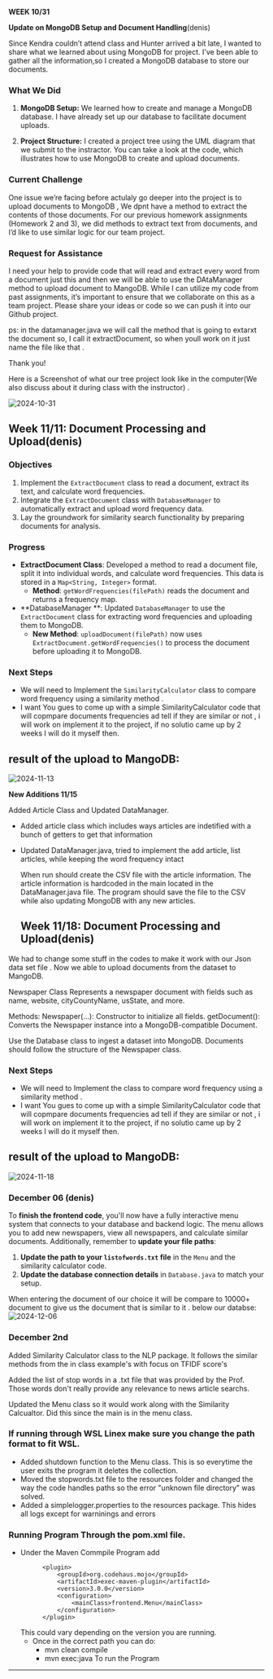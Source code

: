 
**WEEK  10/31**

**Update on MongoDB Setup and Document Handling**(denis)

Since Kendra couldn’t attend class and Hunter arrived a bit late, I wanted to share what we learned about using MongoDB for project. I've been able to gather all the information,so I created a MongoDB database to store our documents.

### What We Did

1. **MongoDB Setup:** We learned how to create and manage a MongoDB database. I have already set up our database to facilitate document uploads.
   
2. **Project Structure:** I created a project tree using the UML diagram that we submit to the instractor. You can take a look at the code, which illustrates how to use MongoDB to create and upload documents.

### Current Challenge

One issue we’re facing before actulaly go deeper into the project  is to upload documents to MongoDB , We dpnt have a method to extract the contents of those documents. For our previous homework assignments (Homework 2 and 3), we did methods to extract text from documents, and I’d like to use similar logic for our team project.

### Request for Assistance

I need your help to provide code that will read and extract every word from a document just this and then we will be able to use the DAtaManager method to upload document to MangoDB. While I can utilize my code from past assignments, it’s important to ensure that we collaborate on this as a team project. Please share your ideas or code  so we can push it into our Github project.


ps: in the datamanager.java we will call the method that is going to extarxt the document so, I call it extractDocument, so when youll work on it just name the file like that .

Thank you!

Here is a Screenshot of what our tree project look like in the computer(We also discuss about it during class with the instructor) .

![2024-10-31](https://github.com/user-attachments/assets/58dad2c9-7cb3-44e0-a56a-963bf819a6a7)


## Week 11/11: Document Processing and Upload(denis)


### Objectives
1. Implement the `ExtractDocument` class to read a document, extract its text, and calculate word frequencies.
2. Integrate the `ExtractDocument` class with `DatabaseManager` to automatically extract and upload word frequency data.
3. Lay the groundwork for similarity search functionality by preparing documents for analysis.

### Progress
- **ExtractDocument Class**: Developed a method to read a document file, split it into individual words, and calculate word frequencies. This data is stored in a `Map<String, Integer>` format.
  - **Method**: `getWordFrequencies(filePath)` reads the document and returns a frequency map.
- **DatabaseManager **: Updated `DatabaseManager` to use the `ExtractDocument` class for extracting word frequencies and uploading them to MongoDB.
  - **New Method**: `uploadDocument(filePath)` now uses `ExtractDocument.getWordFrequencies()` to process the document before uploading it to MongoDB.

### Next Steps
- We will need to Implement the `SimilarityCalculator` class to compare word frequency using a similarity method .
- I want You gues to come up with a simple SimilarityCalculator code that will copmpare documents frequencies ad tell if they are similar or not , i will work on implement it to the project, if no solutio came up by 2 weeks I will do it myself then.

## result of the upload to MangoDB:

![2024-11-13](https://github.com/user-attachments/assets/44b87eb2-204b-462c-a8be-c3339211d4f6)



**New Additions 11/15**

Added Article Class and Updated DataManager. 
- Added article class which includes ways articles are indetified with a bunch of getters to get that information
- Updated DataManager.java, tried to implement the add article, list articles, while keeping the word frequency intact

  When run should create the CSV file with the article information. The article information  is hardcoded in the main located in the DataManager.java file.
  The program should save the file to the CSV while also updating MongoDB with any new articles.

  ## Week 11/18: Document Processing and Upload(denis)
We had to change some stuff in the codes to make it work with our Json data set file . Now we able to upload documents from the dataset to MangoDB.

Newspaper Class
Represents a newspaper document with fields such as name, website, cityCountyName, usState, and more.

Methods:
Newspaper(...): Constructor to initialize all fields.
getDocument(): Converts the Newspaper instance into a MongoDB-compatible Document.

Use the Database class to ingest a dataset into MongoDB. Documents should follow the structure of the Newspaper class.

### Next Steps
- We will need to Implement the class to compare word frequency using a similarity method .
- I want You gues to come up with a simple SimilarityCalculator code that will copmpare documents frequencies ad tell if they are similar or not , i will work on implement it to the project, if no solutio came up by 2 weeks I will do it myself then.

## result of the upload to MangoDB:

![2024-11-18](https://github.com/user-attachments/assets/e148495e-2169-4a8e-a5c0-12439ae7e427)


### December 06 (denis)

To **finish the frontend code**, you'll now have a fully interactive menu system that connects to your database and backend logic. The menu allows you to add new newspapers, view all newspapers, and calculate similar documents. Additionally, remember to **update your file paths**:  
1. **Update the path to your `listofwords.txt` file** in the `Menu` and the similarity calculator code.  
2. **Update the database connection details** in `Database.java` to match your setup.

When entering the document of our choice it will be compare to 10000+ document to give us the document that is similar to it . below our databse:
![2024-12-06](https://github.com/user-attachments/assets/a083a3bc-1163-4d48-83a0-4361f3c73cfa)



### December 2nd

Added Similarity Calculator class to the NLP package. It follows the similar methods from the in class example's with focus on TFIDF score's 

Added the list of stop words in a .txt file that was provided by the Prof. Those words don't really provide any relevance to news article searchs. 

Updated the Menu class so it would work along with the Similarity Calcualtor. Did this since the main is in the menu class.

### If running through WSL Linex make sure you change the path format to fit WSL.

- Added shutdown function to the Menu class. This is so everytime the user exits the program it deletes the collection. 
- Moved the stopwords.txt file to the resources folder and changed the way the code handles paths so the error "unknown file directory" was solved.
- Added a simplelogger.properties to the resources package. This hides all logs except for warninings and errors

### Running Program Through the pom.xml file.
- Under the Maven Commpile Program add
  <!-- Maven Exec Plugin -->
            <plugin>
                <groupId>org.codehaus.mojo</groupId>
                <artifactId>exec-maven-plugin</artifactId>
                <version>3.0.0</version>
                <configuration>
                    <mainClass>frontend.Menu</mainClass>
                </configuration>
            </plugin>
  This could vary depending on the version you are running.
  -  Once in the correct path you can do:
       - mvn clean compile
       - mvn exec:java
   To run the Program 

---



